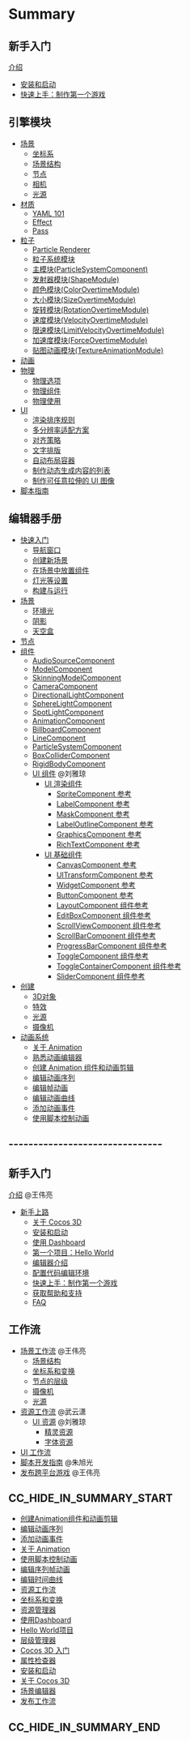 # Summary

## 新手入门
[介绍](introduction.md)
- [安装和启动](getting-started\install.md)
- [快速上手：制作第一个游戏]()

## 引擎模块
- [场景](concepts/scene/index.md)
  - [坐标系](concepts/scene/coord.md)
  - [场景结构](concepts/scene/scene.md)
  - [节点](concepts/scene/node.md)
  - [相机](concepts/scene/camera.md)
  - [光源](concepts/scene/light.md)
- [材质](material-system/overview.md)
  - [YAML 101](material-system/yaml-101.md)
  - [Effect](material-system/effect-syntax.md)
  - [Pass](material-system/pass-parameter-list.md)
- [粒子](particle-system/overview.md)
  - [Particle Renderer](particle-system/renderer.md)
  - [粒子系统模块](particle-system/module.md)
  - [主模块(ParticleSystemComponent)](particle-system/main-module.md)
  - [发射器模块(ShapeModule)](particle-system/emitter.md)
  - [颜色模块(ColorOvertimeModule)](particle-system/color-module.md)
  - [大小模块(SizeOvertimeModule)](particle-system/size-module.md)
  - [旋转模块(RotationOvertimeModule)](particle-system/rotation-module.md)
  - [速度模块(VelocityOvertimeModule)](particle-system/velocity-module.md)
  - [限速模块(LimitVelocityOvertimeModule)](particle-system/limit-velocity-module.md)
  - [加速度模块(ForceOvertimeModule)](particle-system/force-module.md)
  - [贴图动画模块(TextureAnimationModule)](particle-system/texture-animation-module.md)
- [动画](animation/index.md)
- [物理](physics/physics.md)
  - [物理选项](physics/physics-item.md)
  - [物理组件](physics/physics-component.md)
  - [物理使用](physics/physics-use.md)
- [UI](ui-system/components/engine/index.md)
  - [渲染排序规则](ui-system/components/engine/priority.md)
  - [多分辨率适配方案](ui-system/components/engine/multi-resolution.md)
  - [对齐策略](ui-system/components/engine/widget-align.md)
  - [文字排版](ui-system/components/engine/label-layout.md)
  - [自动布局容器](ui-system/components/engine/auto-layout.md)
  - [制作动态生成内容的列表](ui-system/components/engine/list-with-data.md)
  - [制作可任意拉伸的 UI 图像](ui-system/components/engine/sliced-sprite.md)
- [脚本指南]()

## 编辑器手册
- [快速入门](concepts/scene/index.md)
  - [导航窗口]()
  - [创建新场景]()
  - [在场景中放置组件]()
  - [灯光等设置]()
  - [构建与运行]()
- [场景](concepts/scene/index.md)
  - [环境光]()
  - [阴影]()
  - [天空盒]()
- [节点](concepts/scene/index.md)
- [组件](concepts/scene/index.md)
  - [AudioSourceComponent]()
  - [ModelComponent]()
  - [SkinningModelComponent]()
  - [CameraComponent]()
  - [DirectionalLightComponent]()
  - [SphereLightComponent]()
  - [SpotLightComponent]()
  - [AnimationComponent]()
  - [BillboardComponent]()
  - [LineComponent]()
  - [ParticleSystemComponent]()
  - [BoxColliderComponent]()
  - [RigidBodyComponent]()<!--  -->
  - [UI 组件](ui-system/components/editor/index.md) @刘雅琼
    - [UI 渲染组件](ui-system/components/editor/render-component.md)
      - [SpriteComponent 参考](ui-system/components/editor/sprite.md)
      - [LabelComponent 参考](ui-system/components/editor/label.md)
      - [MaskComponent 参考](ui-system/components/editor/mask.md)
      - [LabelOutlineComponent 参考](ui-system/components/editor/label-outline.md)
      - [GraphicsComponent 参考](ui-system/components/editor/graphics.md)
      - [RichTextComponent 参考](ui-system/components/editor/richtext.md)
    - [UI 基础组件](ui-system/components/editor/base-component.md)
      - [CanvasComponent 参考](ui-system/components/editor/canvas.md)
      - [UITransformComponent 参考](ui-system/components/editor/ui-transform.md)
      - [WidgetComponent 参考](ui-system/components/editor/widget.md)
      - [ButtonComponent 参考](ui-system/components/editor/button.md)
      - [LayoutComponent 组件参考](ui-system/components/editor/layout.md)
      - [EditBoxComponent 组件参考](ui-system/components/editor/editbox.md)
      - [ScrollViewComponent 组件参考](ui-system/components/editor/scrollview.md)
      - [ScrollBarComponent 组件参考](ui-system/components/editor/scrollbar.md)
      - [ProgressBarComponent 组件参考](ui-system/components/editor/progress.md)
      - [ToggleComponent 组件参考](ui-system/components/editor/toggle.md)
      - [ToggleContainerComponent 组件参考](ui-system/components/editor/toggleContainer.md)
      - [SliderComponent 组件参考](ui-system/components/editor/slider.md)
- [创建](concepts/scene/index.md)
  - [3D对象]()
  - [特效]()
  - [光源]()
  - [摄像机]()
- [动画系统](editor/animation/index.md)
  - [关于 Animation](editor/animation/animation.md)
  - [熟悉动画编辑器](editor/animation/animation-editor.md)
  - [创建 Animation 组件和动画剪辑](editor/animation/animation-create.md)
  - [编辑动画序列](editor/animation/animation-clip.md)
  - [编辑帧动画](editor/animation/sprite-animation.md)
  - [编辑动画曲线](editor/animation/animation-curve.md)
  - [添加动画事件](editor/animation/animation-event.md)
  - [使用脚本控制动画](editor/animation/scripting-animation.md)
## -------------------------------

## 新手入门
[介绍](introduction.md) @王伟亮
- [新手上路](helloworld.md)
    - [关于 Cocos 3D]()
    - [安装和启动](getting-started\install.md)
    - [使用 Dashboard](getting-started\dashboard.md)
    - [第一个项目：Hello World](getting-started\helloworld.md)
    - [编辑器介绍]()
    - [配置代码编辑环境]()
    - [快速上手：制作第一个游戏]()
    - [获取帮助和支持]()
    - [FAQ]()

## 工作流
- [场景工作流](workflow/scene/index.md) @王伟亮
  - [场景结构](workflow/scene/scene.md)
  - [坐标系和变换](workflow/scene/transform.md)
  - [节点的层级](workflow/scene/node-tree.md)
  - [摄像机](workflow/scene/camera.md)
  - [光源](workflow/scene/light.md)
- [资源工作流](workflow/resources/index.md) @武云潇
  - [UI 资源](workflow/resources/ui/index.md) @刘雅琼
    - [精灵资源](workflow/resources/ui/spriteFrame.md)
    - [字体资源](workflow/resources/ui/font.md)
- [UI 工作流](workflow/ui/index.md)
- [脚本开发指南]() @朱旭光
- [发布跨平台游戏]() @王伟亮

## CC_HIDE_IN_SUMMARY_START

- [创建Animation组件和动画剪辑](animation/animation-clip.md)
- [编辑动画序列](animation/animation-curve.md)
- [添加动画事件](animation/animation-event.md)
- [关于 Animation](animation/animation.md)
- [使用脚本控制动画](animation/scripting-animation.md)
- [编辑序列帧动画](animation/sprite-animation.md)
- [编辑时间曲线](animation/time-curve.md)
- [资源工作流](asset-workflow/index.md)
- [坐标系和变换](concepts/scene/transform.md)
- [资源管理器](getting-started/assets.md)
- [使用Dashboard](getting-started/dashboard.md)
- [Hello World项目](getting-started/helloworld.md)
- [层级管理器](getting-started/hierarchy.md)
- [Cocos 3D 入门](getting-started/index.md)
- [属性检查器](getting-started/inspector.md)
- [安装和启动](getting-started/install.md)
- [关于 Cocos 3D](getting-started/introduction.md)
- [场景编辑器](getting-started/scene.md)
- [发布工作流](publish-workflow/index.md)

## CC_HIDE_IN_SUMMARY_END
